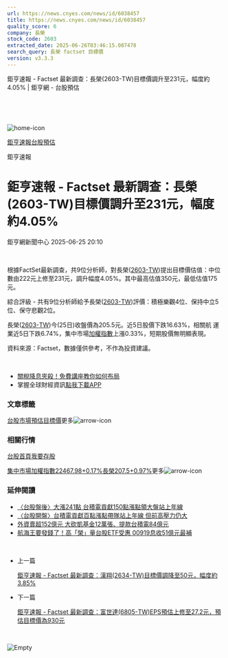 ```yaml
---
url: https://news.cnyes.com/news/id/6038457
title: https://news.cnyes.com/news/id/6038457
quality_score: 6
company: 長榮
stock_code: 2603
extracted_date: 2025-06-26T03:46:15.087478
search_query: 長榮 factset 目標價
version: v3.3.3
---
```


鉅亨速報 - Factset 最新調查：長榮(2603-TW)目標價調升至231元，幅度約4.05% | 鉅亨網 - 台股預估

‌

‌

![home-icon](/assets/icons/breadCrumb/symbol-icon-home.svg)

[鉅亨速報](/news/cat/anue_live)[台股預估](/news/cat/tw_forecast)

鉅亨速報

# 鉅亨速報 - Factset 最新調查：長榮(2603-TW)目標價調升至231元，幅度約4.05%

鉅亨網新聞中心 2025-06-25 20:10

‌

根據FactSet最新調查，共9位分析師，對長榮([2603-TW](https://www.cnyes.com/twstock/2603))提出目標價估值：中位數由222元上修至231元，調升幅度4.05%。其中最高估值350元，最低估值175元。

綜合評級 - 共有9位分析師給予長榮([2603-TW](https://www.cnyes.com/twstock/2603))評價：積極樂觀4位、保持中立5位、保守悲觀2位。

長榮([2603-TW](https://www.cnyes.com/twstock/2603))今(25日)收盤價為205.5元。近5日股價下跌16.63%，相關航 運 業近5日下跌6.74%，集中市場[加權指數](https://invest.cnyes.com/index/TWS/TSE01)上漲0.33%，短期股價無明顯表現。

資料來源：Factset，數據僅供參考，不作為投資建議。

‌

* [關稅降息夾殺！免費講座教你如何布局](https://www.rsc.com.tw/Cnyes_RSC/SeminarBooking2025InvestmentOutlook.aspx?utm_source=anue&utm_medium=usstocks_end)
* 掌握全球財經資訊[點我下載APP](http://www.cnyes.com/app/?utm_source=mweb&utm_medium=HamMenuBanner&utm_campaign=fixed&utm_content=entr)

### 文章標籤

[台股](https://news.cnyes.com/tag/台股 "台股")[市場預估](https://news.cnyes.com/tag/市場預估 "市場預估")[目標價](https://news.cnyes.com/tag/目標價 "目標價")更多![arrow-icon](/assets/icons/arrows/arrow-down.svg)

### 相關行情

[台股首頁](https://www.cnyes.com/twstock)[我要存股](https://supr.link/8OHaU)

[集中市場加權指數22467.98+0.17%](https://invest.cnyes.com/index/TWS/TSE01)[長榮207.5+0.97%](https://www.cnyes.com/twstock/2603)更多![arrow-icon](/assets/icons/arrows/arrow-down.svg)

### 延伸閱讀

* [〈台股盤後〉大漲241點 台積電貢獻150點漲點領大盤站上年線](/news/id/6037562)
* [〈台股開盤〉台積電貢獻百點漲點帶隊站上年線 但前高壓力仍大](/news/id/6037128)
* [外資賣超152億元 大砍凱基金12萬張、提款台積電84億元](/news/id/6034696)
* [航海王要發錢了！高「榮」量台股ETF受惠 00919息收51億元最補](/news/id/6031088)

‌

* 上一篇

  [鉅亨速報 - Factset 最新調查：漢翔(2634-TW)目標價調降至50元，幅度約3.85%](/news/id/6038772)
* 下一篇

  [鉅亨速報 - Factset 最新調查：富世達(6805-TW)EPS預估上修至27.2元，預估目標價為930元](/news/id/6037443)

‌

![Empty](/assets/icons/skeleton/empty-image.svg)

‌